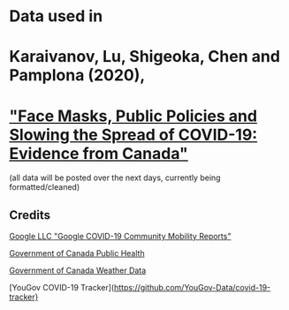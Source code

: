 # Data used in 
# Karaivanov, Lu, Shigeoka, Chen and Pamplona (2020),
# ["Face Masks, Public Policies and Slowing the Spread of COVID-19: Evidence from Canada"](https://github.com/C19-SFU-Econ/Public-Data/blob/master/KLSCP_covid.pdf) 

(all data will be posted over the next days, currently being formatted/cleaned)

Credits
--------
[Google LLC "Google COVID-19 Community Mobility Reports"](https://www.google.com/covid19/mobility/)

[Government of Canada Public Health](https://www.canada.ca/en/public-health/services/diseases/2019-novel-coronavirus-infection.html)

[Government of Canada Weather Data](https://climate.weather.gc.ca/historical_data/search_historic_data_e.html)

[YouGov COVID-19 Tracker](https://github.com/YouGov-Data/covid-19-tracker}
